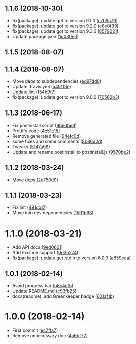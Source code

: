 <a name="1.1.6"></a>
## 1.1.6 (2018-10-30)

* fix(package): update got to version 9.1.0 ([c7b8a79](https://github.com/Kikobeats/is-tracking-domain/commit/c7b8a79))
* fix(package): update got to version 9.2.0 ([e8e0f99](https://github.com/Kikobeats/is-tracking-domain/commit/e8e0f99))
* fix(package): update got to version 9.3.0 ([8579021](https://github.com/Kikobeats/is-tracking-domain/commit/8579021))
* Update package.json ([1d030e3](https://github.com/Kikobeats/is-tracking-domain/commit/1d030e3))



<a name="1.1.5"></a>
## 1.1.5 (2018-08-07)




<a name="1.1.4"></a>
## 1.1.4 (2018-08-07)

* Move deps to subdependencies ([ed97dd0](https://github.com/Kikobeats/is-tracking-domain/commit/ed97dd0))
* Update .travis.yml ([a49113e](https://github.com/Kikobeats/is-tracking-domain/commit/a49113e))
* Update lint ([f54b9f7](https://github.com/Kikobeats/is-tracking-domain/commit/f54b9f7))
* fix(package): update got to version 9.0.0 ([70562b3](https://github.com/Kikobeats/is-tracking-domain/commit/70562b3))



<a name="1.1.3"></a>
## 1.1.3 (2018-06-17)

* Fix postinstall script ([9be0be9](https://github.com/Kikobeats/is-tracking-domain/commit/9be0be9))
* Prettify code ([4e51c15](https://github.com/Kikobeats/is-tracking-domain/commit/4e51c15))
* Remove generated file ([94efc0d](https://github.com/Kikobeats/is-tracking-domain/commit/94efc0d))
* some fixes and some comments ([8b86d2d](https://github.com/Kikobeats/is-tracking-domain/commit/8b86d2d))
* Tweaks ([5147a99](https://github.com/Kikobeats/is-tracking-domain/commit/5147a99))
* Update and rename postinstall to postinstall.js ([9570be2](https://github.com/Kikobeats/is-tracking-domain/commit/9570be2))



<a name="1.1.2"></a>
## 1.1.2 (2018-03-24)

* Move deps ([2e750d9](https://github.com/Kikobeats/is-tracking-domain/commit/2e750d9))



<a name="1.1.1"></a>
## 1.1.1 (2018-03-23)

* Fix lint ([491cb17](https://github.com/Kikobeats/is-tracking-domain/commit/491cb17))
* Move into dev dependencies ([1591b63](https://github.com/Kikobeats/is-tracking-domain/commit/1591b63))



<a name="1.1.0"></a>
# 1.1.0 (2018-03-21)

* Add API docs ([9ed0601](https://github.com/Kikobeats/is-tracking-domain/commit/9ed0601))
* Add exclude support ([0d35274](https://github.com/Kikobeats/is-tracking-domain/commit/0d35274))
* fix(package): update get-stdin to version 6.0.0 ([a659eca](https://github.com/Kikobeats/is-tracking-domain/commit/a659eca))



<a name="1.0.1"></a>
## 1.0.1 (2018-02-14)

* Avoid progress bar ([b8c4cf5](https://github.com/Kikobeats/is-tracking-domain/commit/b8c4cf5))
* Update README.md ([c93fb25](https://github.com/Kikobeats/is-tracking-domain/commit/c93fb25))
* docs(readme): add Greenkeeper badge ([621af1b](https://github.com/Kikobeats/is-tracking-domain/commit/621af1b))



<a name="1.0.0"></a>
# 1.0.0 (2018-02-14)

* First commit ([ec7ffa7](https://github.com/Kikobeats/is-tracking-domain/commit/ec7ffa7))
* Remove unnecessary doc ([4a6bf77](https://github.com/Kikobeats/is-tracking-domain/commit/4a6bf77))



